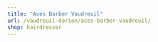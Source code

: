 ```yaml
---
title: "Aces Barber Vaudreuil"
url: /vaudreuil-dorion/aces-barber-vaudreuil/
shop: hairdresser
---
```

